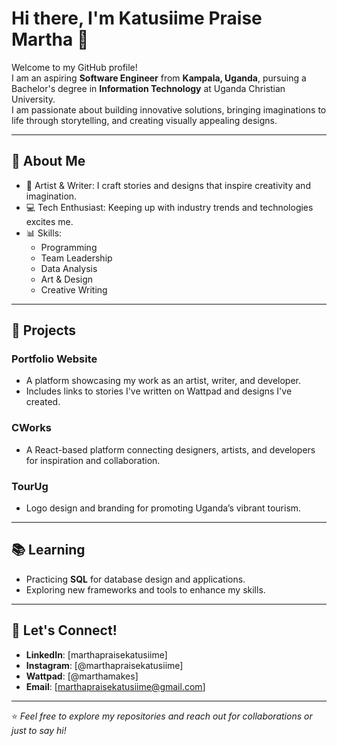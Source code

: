 # Hi there, I'm Katusiime Praise Martha 👋  

Welcome to my GitHub profile!  
I am an aspiring **Software Engineer** from **Kampala, Uganda**, pursuing a Bachelor's degree in **Information Technology** at Uganda Christian University.  
I am passionate about building innovative solutions, bringing imaginations to life through storytelling, and creating visually appealing designs.

---

## 🌟 About Me  
- 🎨 Artist & Writer: I craft stories and designs that inspire creativity and imagination.  
- 💻 Tech Enthusiast: Keeping up with industry trends and technologies excites me.  
- 📊 Skills:  
  - Programming  
  - Team Leadership  
  - Data Analysis  
  - Art & Design  
  - Creative Writing  

---

## 🚀 Projects  
### **Portfolio Website**  
- A platform showcasing my work as an artist, writer, and developer.  
- Includes links to stories I've written on Wattpad and designs I've created.

### **CWorks**  
- A React-based platform connecting designers, artists, and developers for inspiration and collaboration.  

### **TourUg**  
- Logo design and branding for promoting Uganda’s vibrant tourism.  

---

## 📚 Learning  
- Practicing **SQL** for database design and applications.  
- Exploring new frameworks and tools to enhance my skills.  

---

## 💬 Let's Connect!  
- **LinkedIn**: [marthapraisekatusiime]  
- **Instagram**: [@marthapraisekatusiime]  
- **Wattpad**: [@marthamakes]  
- **Email**: [marthapraisekatusiime@gmail.com]  

---

⭐️ *Feel free to explore my repositories and reach out for collaborations or just to say hi!*
